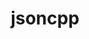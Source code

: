 ---
title: "jsoncpp"
layout: cache
categories: [package, develop-2024-03-17]
meta: {"versions": ["1.9.5"], "compilers": ["gcc@=11.1.0", "gcc@=11.4.0", "gcc@=7.3.1", "gcc@=9.4.0"], "oss": ["amzn2", "ubuntu20.04", "ubuntu22.04"], "platforms": ["linux"], "targets": ["aarch64", "neoverse_n1", "neoverse_v1", "neoverse_v2", "ppc64le", "x86_64_v3"], "stacks": ["aws-isc", "aws-isc-aarch64", "data-vis-sdk", "e4s", "e4s-neoverse-v2", "e4s-neoverse_v1", "e4s-power", "e4s-rocm-external", "root"], "num_specs": 9, "num_specs_by_stack": {"aws-isc-aarch64": 2, "root": 9, "aws-isc": 1, "data-vis-sdk": 2, "e4s-power": 1, "e4s-neoverse_v1": 1, "e4s-neoverse-v2": 1, "e4s-rocm-external": 1, "e4s": 1}}
spec_details: [{"hash": "grv2ociamkr3qp3z62fp2cqobyb5u3mw", "compiler": "gcc@=7.3.1", "versions": ["1.9.5"], "os": "amzn2", "platform": "linux", "target": "aarch64", "variants": ["build_system=cmake", "build_type=Release", "generator=make", "~ipo"], "stacks": ["aws-isc-aarch64", "root"], "size": "-", "tarball": "https://binaries.spack.io/releases/develop-2024-03-17/build_cache/linux-amzn2-aarch64/gcc-7.3.1/jsoncpp-1.9.5/linux-amzn2-aarch64-gcc-7.3.1-jsoncpp-1.9.5-grv2ociamkr3qp3z62fp2cqobyb5u3mw.spack"}, {"hash": "vg25degai7sp6bgtd6j7sdgchrn2xpu5", "compiler": "gcc@=7.3.1", "versions": ["1.9.5"], "os": "amzn2", "platform": "linux", "target": "neoverse_n1", "variants": ["build_system=cmake", "build_type=Release", "generator=make", "~ipo"], "stacks": ["aws-isc-aarch64", "root"], "size": "-", "tarball": "https://binaries.spack.io/releases/develop-2024-03-17/build_cache/linux-amzn2-neoverse_n1/gcc-7.3.1/jsoncpp-1.9.5/linux-amzn2-neoverse_n1-gcc-7.3.1-jsoncpp-1.9.5-vg25degai7sp6bgtd6j7sdgchrn2xpu5.spack"}, {"hash": "x5pcwwgxtkee5hqbfmm6jbawongkmwpz", "compiler": "gcc@=7.3.1", "versions": ["1.9.5"], "os": "amzn2", "platform": "linux", "target": "x86_64_v3", "variants": ["build_system=cmake", "build_type=Release", "generator=make", "~ipo"], "stacks": ["aws-isc", "root"], "size": "-", "tarball": "https://binaries.spack.io/releases/develop-2024-03-17/build_cache/linux-amzn2-x86_64_v3/gcc-7.3.1/jsoncpp-1.9.5/linux-amzn2-x86_64_v3-gcc-7.3.1-jsoncpp-1.9.5-x5pcwwgxtkee5hqbfmm6jbawongkmwpz.spack"}, {"hash": "5nrv4s2wwqdb6viw4eutgmwk6genw4gu", "compiler": "gcc@=11.1.0", "versions": ["1.9.5"], "os": "ubuntu20.04", "platform": "linux", "target": "x86_64_v3", "variants": ["build_system=meson", "buildtype=release", "default_library=shared", "~strip"], "stacks": ["root", "data-vis-sdk"], "size": "-", "tarball": "https://binaries.spack.io/releases/develop-2024-03-17/build_cache/linux-ubuntu20.04-x86_64_v3/gcc-11.1.0/jsoncpp-1.9.5/linux-ubuntu20.04-x86_64_v3-gcc-11.1.0-jsoncpp-1.9.5-5nrv4s2wwqdb6viw4eutgmwk6genw4gu.spack"}, {"hash": "nedj5mr4tygpgxz4rpjnopcik4sc3ora", "compiler": "gcc@=11.1.0", "versions": ["1.9.5"], "os": "ubuntu20.04", "platform": "linux", "target": "x86_64_v3", "variants": ["build_system=meson", "buildtype=release", "default_library=shared", "~strip"], "stacks": ["root", "data-vis-sdk"], "size": "-", "tarball": "https://binaries.spack.io/releases/develop-2024-03-17/build_cache/linux-ubuntu20.04-x86_64_v3/gcc-11.1.0/jsoncpp-1.9.5/linux-ubuntu20.04-x86_64_v3-gcc-11.1.0-jsoncpp-1.9.5-nedj5mr4tygpgxz4rpjnopcik4sc3ora.spack"}, {"hash": "ep463vuoygii5h6pdf2jpvaizwhqc3o6", "compiler": "gcc@=9.4.0", "versions": ["1.9.5"], "os": "ubuntu20.04", "platform": "linux", "target": "ppc64le", "variants": ["build_system=cmake", "build_type=Release", "generator=make", "~ipo"], "stacks": ["root", "e4s-power"], "size": "-", "tarball": "https://binaries.spack.io/releases/develop-2024-03-17/build_cache/linux-ubuntu20.04-ppc64le/gcc-9.4.0/jsoncpp-1.9.5/linux-ubuntu20.04-ppc64le-gcc-9.4.0-jsoncpp-1.9.5-ep463vuoygii5h6pdf2jpvaizwhqc3o6.spack"}, {"hash": "vljwrvip6fnnu6kbg54kd76h7wyauwyd", "compiler": "gcc@=11.4.0", "versions": ["1.9.5"], "os": "ubuntu22.04", "platform": "linux", "target": "neoverse_v1", "variants": ["build_system=cmake", "build_type=Release", "generator=make", "~ipo"], "stacks": ["root", "e4s-neoverse_v1"], "size": "-", "tarball": "https://binaries.spack.io/releases/develop-2024-03-17/build_cache/linux-ubuntu22.04-neoverse_v1/gcc-11.4.0/jsoncpp-1.9.5/linux-ubuntu22.04-neoverse_v1-gcc-11.4.0-jsoncpp-1.9.5-vljwrvip6fnnu6kbg54kd76h7wyauwyd.spack"}, {"hash": "jevh65etsb5m4mtegbzcpt5vxoiwiaxr", "compiler": "gcc@=11.4.0", "versions": ["1.9.5"], "os": "ubuntu22.04", "platform": "linux", "target": "neoverse_v2", "variants": ["build_system=cmake", "build_type=Release", "generator=make", "~ipo"], "stacks": ["e4s-neoverse-v2", "root"], "size": "-", "tarball": "https://binaries.spack.io/releases/develop-2024-03-17/build_cache/linux-ubuntu22.04-neoverse_v2/gcc-11.4.0/jsoncpp-1.9.5/linux-ubuntu22.04-neoverse_v2-gcc-11.4.0-jsoncpp-1.9.5-jevh65etsb5m4mtegbzcpt5vxoiwiaxr.spack"}, {"hash": "m7b6kbfoq32ycrgu6vyizfwusw4wqkah", "compiler": "gcc@=11.4.0", "versions": ["1.9.5"], "os": "ubuntu22.04", "platform": "linux", "target": "x86_64_v3", "variants": ["build_system=cmake", "build_type=Release", "generator=make", "~ipo"], "stacks": ["e4s-rocm-external", "root", "e4s"], "size": "-", "tarball": "https://binaries.spack.io/releases/develop-2024-03-17/build_cache/linux-ubuntu22.04-x86_64_v3/gcc-11.4.0/jsoncpp-1.9.5/linux-ubuntu22.04-x86_64_v3-gcc-11.4.0-jsoncpp-1.9.5-m7b6kbfoq32ycrgu6vyizfwusw4wqkah.spack"}]
---